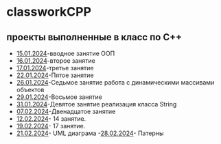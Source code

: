 # classworkCPP
## проекты выполненные в класс по C++
- [15.01.2024](15.01.2024)-вводное занятие ООП
- [16.01.2024](16.01.2024)-второе занятие
- [17.01.2024](17.01.2024)-третье занятие
- [22.01.2024](22.01.2024)-Пятое занятие
- [26.01.2024](26.01.2024)-Седьмое занятие работа с динамическими массивами объектов
- [29.01.2024](29.01.2024)-Восьмое занятие
- [31.01.2024](31.01.2024)-Девятое занятие реализация класса String
- [07.02.2024](07.02.2024)-Двенадцатое занятие
- [12.02.2024](12.02.2024)- 14 занятие.
- [19.02.2024](19.02.2024)- 17 занятие.
- [21.02.2024](21.02.2024)- UML диаграма
-[28.02.2024](28.02.2024)- Патерны  
